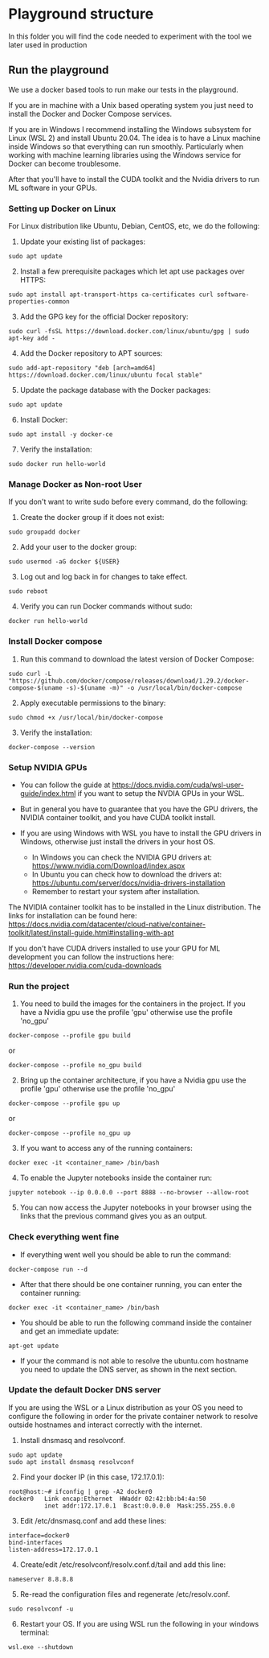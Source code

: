 # Playground structure

In this folder you will find the code needed to experiment with the tool we later used in production 

## Run the playground

We use a docker based tools to run make our tests in the playground.

If you are in machine with a Unix based operating system you just need to install the Docker and Docker Compose services.

If you are in Windows I recommend installing the Windows subsystem for Linux (WSL 2) and install Ubuntu 20.04. The idea is to have a Linux machine inside Windows so that everything can run smoothly. Particularly when working with machine learning libraries using the Windows service for Docker can become troublesome.

After that you'll have to install the CUDA toolkit and the Nvidia drivers to run ML software in your GPUs.

### Setting up Docker on Linux

For Linux distribution like Ubuntu, Debian, CentOS, etc, we do the following:

1. Update your existing list of packages:
``` console
sudo apt update
```

2. Install a few prerequisite packages which let apt use packages over HTTPS:
``` console
sudo apt install apt-transport-https ca-certificates curl software-properties-common
```


3. Add the GPG key for the official Docker repository:
``` console
sudo curl -fsSL https://download.docker.com/linux/ubuntu/gpg | sudo apt-key add -
```


4. Add the Docker repository to APT sources:
``` console
sudo add-apt-repository "deb [arch=amd64] https://download.docker.com/linux/ubuntu focal stable"
```


5. Update the package database with the Docker packages:
```
sudo apt update
```


6. Install Docker:
```
sudo apt install -y docker-ce
```


7. Verify the installation:
```
sudo docker run hello-world
```


### Manage Docker as Non-root User

If you don't want to write sudo before every command, do the following: 

1. Create the docker group if it does not exist:
```
sudo groupadd docker
```
2. Add your user to the docker group:
```
sudo usermod -aG docker ${USER}
```
3. Log out and log back in for changes to take effect.
```
sudo reboot
```

4. Verify you can run Docker commands without sudo:
```
docker run hello-world
```

### Install Docker compose

1. Run this command to download the latest version of Docker Compose:
```
sudo curl -L "https://github.com/docker/compose/releases/download/1.29.2/docker-compose-$(uname -s)-$(uname -m)" -o /usr/local/bin/docker-compose
```
2. Apply executable permissions to the binary:
```
sudo chmod +x /usr/local/bin/docker-compose
```
3. Verify the installation:
```
docker-compose --version
```

### Setup NVIDIA GPUs

* You can follow the guide at https://docs.nvidia.com/cuda/wsl-user-guide/index.html if you want to setup the NVDIA GPUs in your WSL.

* But in general you have to guarantee that you have the GPU drivers, the NVIDIA container toolkit, and you have CUDA toolkit install.

* If you are using Windows with WSL you have to install the GPU drivers in Windows, otherwise just install the drivers in your host OS. 
    * In Windows you can check the NVIDIA GPU drivers at: https://www.nvidia.com/Download/index.aspx
    * In Ubuntu you can check how to download the drivers at: https://ubuntu.com/server/docs/nvidia-drivers-installation
    * Remember to restart your system after installation.

The NVIDIA container toolkit has to be installed in the Linux distribution. The links for installation can be found here: https://docs.nvidia.com/datacenter/cloud-native/container-toolkit/latest/install-guide.html#installing-with-apt

If you don't have CUDA drivers installed to use your GPU for ML development you can follow the instructions here: 
https://developer.nvidia.com/cuda-downloads

### Run the project

1. You need to build the images for the containers in the project. If you have a Nvidia gpu use the profile 'gpu' otherwise use the profile 'no_gpu'

```
docker-compose --profile gpu build
```
or
```
docker-compose --profile no_gpu build
```

2. Bring up the container architecture, if you have a Nvidia gpu use the profile 'gpu' otherwise use the profile 'no_gpu'

```
docker-compose --profile gpu up
```
or
```
docker-compose --profile no_gpu up
```

3. If you want to access any of the running containers:

```
docker exec -it <container_name> /bin/bash
```

4. To enable the Jupyter notebooks inside the container run:

```
jupyter notebook --ip 0.0.0.0 --port 8888 --no-browser --allow-root
```

5. You can now access the Jupyter notebooks in your browser using the links that the previous command gives you as an output.



### Check everything went fine

* If everything went well you should be able to run the command:
```
docker-compose run --d
```
* After that there should be one container running, you can enter the container running:
```
docker exec -it <container_name> /bin/bash
```
* You should be able to run the following command inside the container and get an immediate update:
```
apt-get update
```
* If your the command is not able to resolve the ubuntu.com hostname you need to update the DNS server, as shown in the next section.

### Update the default Docker DNS server
If you are using the WSL or a Linux distribution as your OS you need to configure the following in order for the private container network to resolve outside hostnames and interact correctly with the internet.

1. Install dnsmasq and resolvconf.
```
sudo apt update
sudo apt install dnsmasq resolvconf
```

2. Find your docker IP (in this case, 172.17.0.1):
```
root@host:~# ifconfig | grep -A2 docker0
docker0   Link encap:Ethernet  HWaddr 02:42:bb:b4:4a:50  
          inet addr:172.17.0.1  Bcast:0.0.0.0  Mask:255.255.0.0
```

3. Edit /etc/dnsmasq.conf and add these lines:
```
interface=docker0
bind-interfaces
listen-address=172.17.0.1
```
4. Create/edit /etc/resolvconf/resolv.conf.d/tail and add this line:
```
nameserver 8.8.8.8
```
5. Re-read the configuration files and regenerate /etc/resolv.conf.
```
sudo resolvconf -u
```
6. Restart your OS. If you are using WSL run the following in your windows terminal:
```
wsl.exe --shutdown
```
